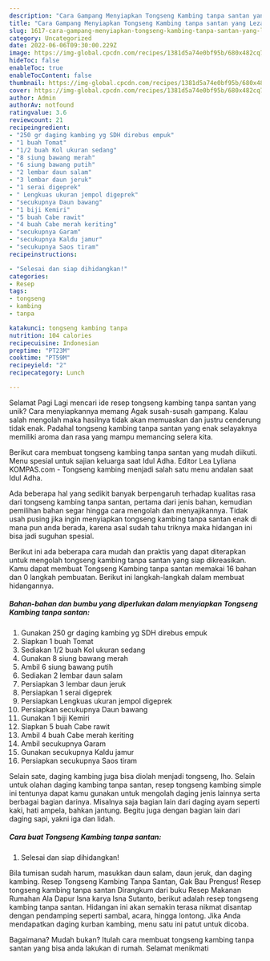 ```yaml
---
description: "Cara Gampang Menyiapkan Tongseng Kambing tanpa santan yang Lezat, Enak"
title: "Cara Gampang Menyiapkan Tongseng Kambing tanpa santan yang Lezat, Enak"
slug: 1617-cara-gampang-menyiapkan-tongseng-kambing-tanpa-santan-yang-lezat-enak
category: Uncategorized
date: 2022-06-06T09:30:00.229Z
image: https://img-global.cpcdn.com/recipes/1381d5a74e0bf95b/680x482cq70/tongseng-kambing-tanpa-santan-foto-resep-utama.jpg
hideToc: false
enableToc: true
enableTocContent: false
thumbnail: https://img-global.cpcdn.com/recipes/1381d5a74e0bf95b/680x482cq70/tongseng-kambing-tanpa-santan-foto-resep-utama.jpg
cover: https://img-global.cpcdn.com/recipes/1381d5a74e0bf95b/680x482cq70/tongseng-kambing-tanpa-santan-foto-resep-utama.jpg
author: Admin
authorAv: notfound
ratingvalue: 3.6
reviewcount: 21
recipeingredient:
- "250 gr daging kambing yg SDH direbus empuk"
- "1 buah Tomat"
- "1/2 buah Kol ukuran sedang"
- "8 siung bawang merah"
- "6 siung bawang putih"
- "2 lembar daun salam"
- "3 lembar daun jeruk"
- "1 serai digeprek"
- " Lengkuas ukuran jempol digeprek"
- "secukupnya Daun bawang"
- "1 biji Kemiri"
- "5 buah Cabe rawit"
- "4 buah Cabe merah keriting"
- "secukupnya Garam"
- "secukupnya Kaldu jamur"
- "secukupnya Saos tiram"
recipeinstructions:

- "Selesai dan siap dihidangkan!"
categories:
- Resep
tags:
- tongseng
- kambing
- tanpa

katakunci: tongseng kambing tanpa 
nutrition: 104 calories
recipecuisine: Indonesian
preptime: "PT23M"
cooktime: "PT59M"
recipeyield: "2"
recipecategory: Lunch

---
```



Selamat Pagi Lagi mencari ide resep tongseng kambing tanpa santan yang unik? Cara menyiapkannya memang Agak susah-susah gampang. Kalau salah mengolah maka hasilnya tidak akan memuaskan dan justru cenderung tidak enak. Padahal tongseng kambing tanpa santan yang enak selayaknya memiliki aroma dan rasa yang mampu memancing selera kita.


Berikut cara membuat tongseng kambing tanpa santan yang mudah diikuti. Menu spesial untuk sajian keluarga saat Idul Adha. Editor Lea Lyliana KOMPAS.com - Tongseng kambing menjadi salah satu menu andalan saat Idul Adha.

Ada beberapa hal yang sedikit banyak berpengaruh terhadap kualitas rasa dari tongseng kambing tanpa santan, pertama dari jenis bahan, kemudian pemilihan bahan segar hingga cara mengolah dan menyajikannya. Tidak usah pusing jika ingin menyiapkan tongseng kambing tanpa santan enak di mana pun anda berada, karena asal sudah tahu triknya maka hidangan ini bisa jadi suguhan spesial.


Berikut ini ada beberapa cara mudah dan praktis yang dapat diterapkan untuk mengolah tongseng kambing tanpa santan yang siap dikreasikan. Kamu dapat membuat Tongseng Kambing tanpa santan memakai 16 bahan dan 0 langkah pembuatan. Berikut ini langkah-langkah dalam membuat hidangannya.

<!--inarticleads1-->

##### Bahan-bahan dan bumbu yang diperlukan dalam menyiapkan Tongseng Kambing tanpa santan:

1. Gunakan 250 gr daging kambing yg SDH direbus empuk
1. Siapkan 1 buah Tomat
1. Sediakan 1/2 buah Kol ukuran sedang
1. Gunakan 8 siung bawang merah
1. Ambil 6 siung bawang putih
1. Sediakan 2 lembar daun salam
1. Persiapkan 3 lembar daun jeruk
1. Persiapkan 1 serai digeprek
1. Persiapkan  Lengkuas ukuran jempol digeprek
1. Persiapkan secukupnya Daun bawang
1. Gunakan 1 biji Kemiri
1. Siapkan 5 buah Cabe rawit
1. Ambil 4 buah Cabe merah keriting
1. Ambil secukupnya Garam
1. Gunakan secukupnya Kaldu jamur
1. Persiapkan secukupnya Saos tiram


Selain sate, daging kambing juga bisa diolah menjadi tongseng, lho. Selain untuk olahan daging kambing tanpa santan, resep tongseng kambing simple ini tentunya dapat kamu gunakan untuk mengolah daging jenis lainnya serta berbagai bagian darinya. Misalnya saja bagian lain dari daging ayam seperti kaki, hati ampela, bahkan jantung. Begitu juga dengan bagian lain dari daging sapi, yakni iga dan lidah. 

<!--inarticleads2-->

##### Cara buat Tongseng Kambing tanpa santan:


1. Selesai dan siap dihidangkan!

Bila tumisan sudah harum, masukkan daun salam, daun jeruk, dan daging kambing. Resep Tongseng Kambing Tanpa Santan, Gak Bau Prengus! Resep tongseng kambing tanpa santan Dirangkum dari buku Resep Makanan Rumahan Ala Dapur Isna karya Isna Sutanto, berikut adalah resep tongseng kambing tanpa santan. Hidangan ini akan semakin terasa nikmat disantap dengan pendamping seperti sambal, acara, hingga lontong. Jika Anda mendapatkan daging kurban kambing, menu satu ini patut untuk dicoba. 

Bagaimana? Mudah bukan? Itulah cara membuat tongseng kambing tanpa santan yang bisa anda lakukan di rumah. Selamat menikmati
